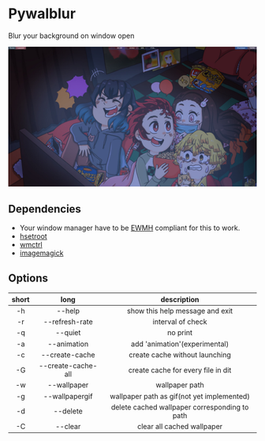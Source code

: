 Pywalblur
=========

Blur your background on window open

![](https://github.com/Di-KaZ/Dotfiles/blob/master/screenshot/n1.png?raw=true)

Dependencies
------------

- Your window manager have to be [EWMH]() compliant for this to work.
- [hsetroot]()
- [wmctrl]()
- [imagemagick]()

Options
-------

| short | long               | description                                   |
| :---: | :----------------: | :-------------------------------------------: |
|  -h   | --help             | show this help message and exit               |
|  -r   | --refresh-rate     | interval of check                             |
|  -q   | --quiet            | no print                                      |
|  -a   | --animation        | add 'animation'(experimental)                 |
|  -c   | --create-cache     | create cache without launching                |
|  -G   | --create-cache-all | create cache for every file in dit            |
|  -w   | --wallpaper        | wallpaper path                                |
|  -g   | --wallpapergif     | wallpaper path as gif(not yet implemented)    |
|  -d   | --delete           | delete cached wallpaper corresponding to path |
|  -C   | --clear            | clear all cached wallpaper                    |
